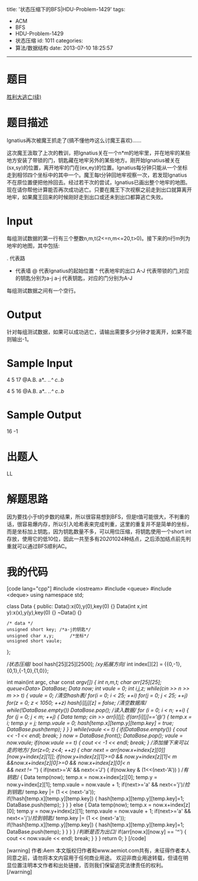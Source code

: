 title: '状态压缩下的BFS|HDU-Problem-1429'
tags:
  - ACM
  - BFS
  - HDU-Problem-1429
  - 状态压缩
id: 1011
categories:
  - 算法/数据结构
date: 2013-07-10 18:25:57
---

# 题目

[胜利大逃亡(续)](http://acm.hdu.edu.cn/showproblem.php?pid=1429 "http://acm.hdu.edu.cn/showproblem.php?pid=1429")

# 题目描述

Ignatius再次被魔王抓走了(搞不懂他咋这么讨魔王喜欢)……

这次魔王汲取了上次的教训，把Ignatius关在一个n*m的地牢里，并在地牢的某些地方安装了带锁的门，钥匙藏在地牢另外的某些地方。刚开始Ignatius被关在(sx,sy)的位置，离开地牢的门在(ex,ey)的位置。Ignatius每分钟只能从一个坐标走到相邻四个坐标中的其中一个。魔王每t分钟回地牢视察一次，若发现Ignatius不在原位置便把他拎回去。经过若干次的尝试，Ignatius已画出整个地牢的地图。现在请你帮他计算能否再次成功逃亡。只要在魔王下次视察之前走到出口就算离开地牢，如果魔王回来的时候刚好走到出口或还未到出口都算逃亡失败。

# Input

每组测试数据的第一行有三个整数n,m,t(2<=n,m<=20,t>0)。接下来的n行m列为地牢的地图，其中包括:

. 代表路
* 代表墙
@ 代表Ignatius的起始位置
^ 代表地牢的出口
A-J 代表带锁的门,对应的钥匙分别为a-j
a-j 代表钥匙，对应的门分别为A-J

每组测试数据之间有一个空行。

# Output

针对每组测试数据，如果可以成功逃亡，请输出需要多少分钟才能离开，如果不能则输出-1。

# Sample Input

4 5 17
@A.B.
a*.*.
*..*^
c..b*

4 5 16
@A.B.
a*.*.
*..*^
c..b*

# Sample Output

16
-1

# 出题人

LL

# 解题思路

因为要找小于t的步数的结果，所以很容易想到BFS，但是t值可能很大，不判重的话，很容易爆内存，所以引入哈希表来完成判重，这里的重复并不是简单的坐标，而是坐标加上钥匙，因为钥匙数量不多，可以用位压缩，将钥匙使用一个short int存放，使用它的低10位，因此一共至多有20*20*1024种结点，之后添加结点前先判重就可以通过BFS顺利AC。

# 我的代码

[code lang="cpp"]
#include &lt;iostream&gt;
#include &lt;queue&gt;
#include &lt;deque&gt;
using namespace std;

class Data
{
public:
	Data():x(0),y(0),key(0) {}
	Data(int x,int y):x(x),y(y),key(0) {}
	~Data() {}

	/* data */
	unsigned short key; /*a-j的钥匙*/
	unsigned char x,y;      /*坐标*/
	unsigned short vaule;
};

/*状态压缩*/
bool hash[25][25][2500];
/*xy拓展方向*/
int index[][2] = {{0,-1},{0,1},{-1,0},{1,0}};

int main(int argc, char const *argv[])
{
	int n,m,t;
	char arr[25][25];
	queue&lt;Data&gt; DataBase;
	Data now;
	int vaule = 0;
	int i,j,z;
	while(cin &gt;&gt; n &gt;&gt; m &gt;&gt; t)
	{
		vaule = 0;
		/*清空hash表*/
		for(i = 0; i &lt; 25; ++i)
			for(j = 0; j &lt; 25; ++j)
				for(z = 0; z &lt; 1050; ++z)
					hash[i][j][z] = false;
		/*清空数据库*/
		while(!DataBase.empty()) DataBase.pop();
		/*读入数据*/
		for (i = 0; i &lt; n; ++i)
		{
			for (j = 0; j &lt; m; ++j)
			{
				Data temp;
				cin &gt;&gt; arr[i][j];
				if(arr[i][j]=='@')
				{
					temp.x = i;
					temp.y = j;
					temp.vaule = 0;
					hash[temp.x][temp.y][temp.key] = true; 
					DataBase.push(temp);
				}
			}
		}
		while(vaule &lt;= t)
		{
			if(DataBase.empty())
			{
				cout &lt;&lt; -1 &lt;&lt; endl;
				break;
			}
			now = DataBase.front();
			DataBase.pop();
			vaule = now.vaule;
			if(now.vaule == t)
			{
				cout &lt;&lt; -1 &lt;&lt; endl;
				break;
			}
			/*添加接下来可以走的地方*/
			for(z=0; z&lt;4; ++z)
			{
				char next =
					arr[now.x+index[z][0]][now.y+index[z][1]];
				if(now.y+index[z][1]&gt;=0 
					&amp;&amp; now.y+index[z][1]&lt; m
					&amp;&amp;now.x+index[z][0]&gt;=0 
					&amp;&amp; now.x+index[z][0]&lt; n	
					&amp;&amp; next != '*')
				{
					if(next&gt;='A' &amp;&amp; next&lt;='J')
					{
						if(now.key &amp; (1&lt;&lt;(next-'A')) ) /*有钥匙*/
						{
							Data temp(now);
							temp.x = now.x+index[z][0];
							temp.y = now.y+index[z][1];
							temp.vaule = now.vaule + 1;
							if(next&gt;='a' &amp;&amp; next&lt;='j')/*捡到钥匙*/
								temp.key |= (1 &lt;&lt; (next-'a'));    
							if(!hash[temp.x][temp.y][temp.key])
							{
								hash[temp.x][temp.y][temp.key]=1;
								DataBase.push(temp);
							}
						}
					}
					else
					{
						Data temp(now);
						temp.x = now.x+index[z][0];
						temp.y = now.y+index[z][1];
						temp.vaule = now.vaule + 1;
						if(next&gt;='a' &amp;&amp; next&lt;='j')/*捡到钥匙*/
							temp.key |= (1 &lt;&lt; (next-'a'));    
						if(!hash[temp.x][temp.y][temp.key])
						{
							hash[temp.x][temp.y][temp.key]=1;
							DataBase.push(temp);
						}
					}
				}
			}
			/*判断是否为出口*/
			if(arr[now.x][now.y] == '^')
			{
				cout &lt;&lt; now.vaule &lt;&lt; endl;
				break;
			}
		}
	}
	return 0;
}
[/code]

[warning]
作者:Aem
本文版权归作者和www.aemiot.com共有，未征得作者本人同意之前，请勿将本文内容用于任何商业用途。 欢迎非商业用途转载，但请在明显位置注明本文作者和出处链接，否则我们保留追究法律责任的权利。
[/warning]